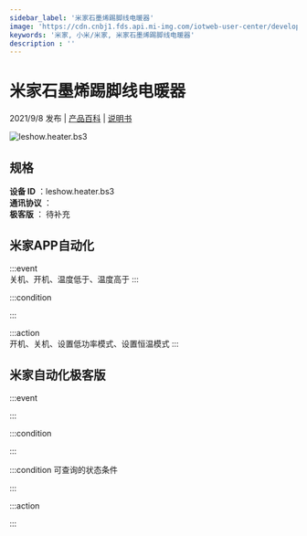 ```yaml
---
sidebar_label: '米家石墨烯踢脚线电暖器'
image: 'https://cdn.cnbj1.fds.api.mi-img.com/iotweb-user-center/developer_1679069629777BYA0Ugc6.png?GalaxyAccessKeyId=AKVGLQWBOVIRQ3XLEW&Expires=9223372036854775807&Signature=Dq5wthJPL9RF5xrtaylvg+ssrYU='
keywords: '米家, 小米/米家, 米家石墨烯踢脚线电暖器'
description : ''
---
```

# 米家石墨烯踢脚线电暖器

2021/9/8 发布 | [产品百科](https://home.mi.com/webapp/content/baike/product/index.html?model=leshow.heater.bs3/) | [说明书](https://home.mi.com/views/introduction.html?model=leshow.heater.bs3&region=cn)

![leshow.heater.bs3](https://cdn.cnbj1.fds.api.mi-img.com/iotweb-user-center/developer_1679069629777BYA0Ugc6.png?GalaxyAccessKeyId=AKVGLQWBOVIRQ3XLEW&Expires=9223372036854775807&Signature=Dq5wthJPL9RF5xrtaylvg+ssrYU=)

## 规格  
> 
**设备 ID** ：leshow.heater.bs3  
**通讯协议** ：  
**极客版**  ： 待补充 


## 米家APP自动化  

:::event  
关机、开机、温度低于、温度高于
:::

:::condition  

:::

:::action   
开机、关机、设置低功率模式、设置恒温模式
:::

## 米家自动化极客版  

:::event  

:::

:::condition  

:::

:::condition 可查询的状态条件  

:::

:::action  

:::

        
